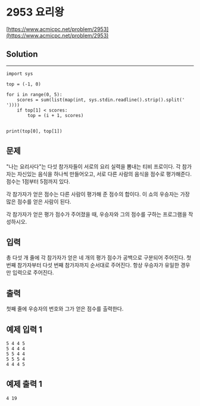 # 2953 요리왕

[https://www.acmicpc.net/problem/2953](https://www.acmicpc.net/problem/2953)

## Solution

---

    import sys
    
    top = (-1, 0)
    
    for i in range(0, 5):
        scores = sum(list(map(int, sys.stdin.readline().strip().split(' '))))
        if top[1] < scores:
            top = (i + 1, scores)
    
    
    print(top[0], top[1])

## 문제

"나는 요리사다"는 다섯 참가자들이 서로의 요리 실력을 뽐내는 티비 프로이다. 각 참가자는 자신있는 음식을 하나씩 만들어오고, 서로 다른 사람의 음식을 점수로 평가해준다. 점수는 1점부터 5점까지 있다.

각 참가자가 얻은 점수는 다른 사람이 평가해 준 점수의 합이다. 이 쇼의 우승자는 가장 많은 점수를 얻은 사람이 된다.

각 참가자가 얻은 평가 점수가 주어졌을 때, 우승자와 그의 점수를 구하는 프로그램을 작성하시오.

## 입력

총 다섯 개 줄에 각 참가자가 얻은 네 개의 평가 점수가 공백으로 구분되어 주어진다. 첫 번째 참가자부터 다섯 번째 참가자까지 순서대로 주어진다. 항상 우승자가 유일한 경우만 입력으로 주어진다.

## 출력

첫째 줄에 우승자의 번호와 그가 얻은 점수를 출력한다.

## 예제 입력 1

    5 4 4 5
    5 4 4 4
    5 5 4 4
    5 5 5 4
    4 4 4 5

## 예제 출력 1

    4 19